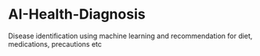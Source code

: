 # AI-Health-Diagnosis
Disease identification using machine learning and recommendation for diet, medications, precautions etc
